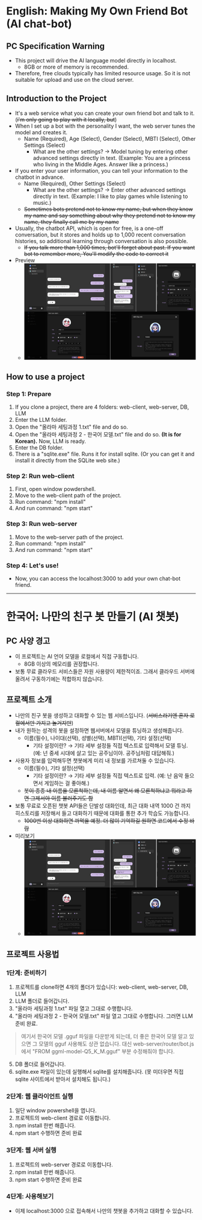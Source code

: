 # English: Making My Own Friend Bot (AI chat-bot)
## PC Specification Warning
* This project will drive the AI language model directly in localhost.
  * 8GB or more of memory is recommended.
* Therefore, free clouds typically has limited resource usage. So it is not suitable for upload and use on the cloud server.

## Introduction to the Project
* It's a web service what you can create your own friend bot and talk to it. (~~i'm only going to play with it locally, but~~)
* When I set up a bot with the personality I want, the web server tunes the model and creates it.
  * Name (Required), Age (Select), Gender (Select), MBTI (Select), Other Settings (Select)
    * What are the other settings? → Model tuning by entering other advanced settings directly in text. (Example: You are a princess who living in the Middle Ages. Answer like a princess.)
* If you enter your user information, you can tell your information to the chatbot in advance.
  * Name (Required), Other Settings (Select)
    * What are the other settings? → Enter other advanced settings directly in text. (Example: I like to play games while listening to music.)
  * ~~Sometimes bots pretend not to know my name, but when they know my name and say something about why they pretend not to know my name, they finally call me by my name~~
* Usually, the chatbot API, which is open for free, is a one-off conversation, but it stores and holds up to 1,000 recent conversation histories, so additional learning through conversation is also possible.
  * ~~If you talk more than 1,000 times, bot'll forget about past. If you want bot to remember more, You'll modify the code to correct it~~
* Preview
  * ![Preview](https://github.com/TIRANO-ym/my-chatbot/blob/master/preview.png)

## How to use a project
### Step 1: Prepare
1. If you clone a project, there are 4 folders: web-client, web-server, DB, LLM
2. Enter the LLM folder.
3. Open the "올라마 세팅과정 1.txt" file and do so.
4. Open the "올라마 세팅과정 2 - 한국어 모델.txt" file and do so. **(It is for Korean).** Now, LLM is ready.
5. Enter the DB folder.
6. There is a "sqlite.exe" file. Runs it for install sqlite. (Or you can get it and install it directly from the SQLite web site.)
### Step 2: Run web-client
1. First, open window powdershell.
2. Move to the web-client path of the project.
3. Run command: "npm install"
4. And run command: "npm start"
### Step 3: Run web-server
1. Move to the web-server path of the project.
2. Run command: "npm install"
3. And run command: "npm start"
### Step 4: Let's use!
* Now, you can access the localhost:3000 to add your own chat-bot friend.

---

# 한국어: 나만의 친구 봇 만들기 (AI 챗봇)
## PC 사양 경고
* 이 프로젝트는 AI 언어 모델을 로컬에서 직접 구동합니다.
  * 8GB 이상의 메모리를 권장합니다.
* 보통 무료 클라우드 서비스들은 자원 사용량이 제한적이죠. 그래서 클라우드 서버에 올려서 구동하기에는 적합하지 않습니다.

## 프로젝트 소개
* 나만의 친구 봇을 생성하고 대화할 수 있는 웹 서비스입니다. (~~서비스라기엔 혼자 로컬에서만 가지고 놀거지만~~)
* 내가 원하는 성격의 봇을 설정하면 웹서버에서 모델을 튜닝하고 생성해줍니다.
  * 이름(필수), 나이대(선택), 성별(선택), MBTI(선택), 기타 설정(선택)
    * 기타 설정이란? → 기타 세부 설정들 직접 텍스트로 입력해서 모델 튜닝. (예: 넌 중세 시대에 살고 있는 공주님이야. 공주님처럼 대답해줘.)
* 사용자 정보를 입력해두면 챗봇에게 미리 내 정보를 가르쳐둘 수 있습니다.
  * 이름(필수), 기타 설정(선택)
    * 기타 설정이란? → 기타 세부 설정들 직접 텍스트로 입력. (예: 난 음악 들으면서 게임하는 걸 좋아해.)
  * ~~봇이 종종 내 이름을 모른척하는데, 내 이름 알면서 왜 모른척하냐고 뭐라고 하면 그제서야 이름 불러주기도 함~~
* 보통 무료로 오픈된 챗봇 API들은 단발성 대화인데, 최근 대화 내역 1000 건 까지 히스토리를 저장해서 들고 대화하기 때문에 대화를 통한 추가 학습도 가능합니다.
  * ~~1000번 이상 대화하면 까먹을 예정. 더 많이 기억하길 원하면 코드에서 수정 바람~~
* 미리보기
  * ![미리보기](https://github.com/TIRANO-ym/my-chatbot/blob/master/preview.png)

## 프로젝트 사용법
### 1단계: 준비하기
1. 프로젝트를 clone하면 4개의 폴더가 있습니다: web-client, web-server, DB, LLM
2. LLM 폴더로 들어갑니다.
3. "올라마 세팅과정 1.txt" 파일 열고 그대로 수행합니다.
4. "올라마 세팅과정 2 - 한국어 모델.txt" 파일 열고 그대로 수행합니다. 그러면 LLM 준비 완료.
> 여기서 한국어 모델 .gguf 파일을 다운받게 되는데, 더 좋은 한국어 모델 알고 있으면 그 모델의 gguf 사용해도 상관 없습니다. 대신 web-server/router/bot.js 에서 "FROM ggml-model-Q5_K_M.gguf" 부분 수정해줘야 합니다.
5. DB 폴더로 들어갑니다.
6. sqlite.exe 파일이 있는데 실행해서 sqlite를 설치해줍니다. (못 미더우면 직접 sqlite 사이트에서 받아서 설치해도 됩니다.)
### 2단계: 웹 클라이언트 실행
1. 일단 window powershell을 엽니다.
2. 프로젝트의 web-client 경로로 이동합니다.
3. npm install 한번 해줍니다.
4. npm start 수행하면 준비 완료
### 3단계: 웹 서버 실행
1. 프로젝트의 web-server 경로로 이동합니다.
2. npm install 한번 해줍니다.
3. npm start 수행하면 준비 완료
### 4단계: 사용해보기
* 이제 localhost:3000 으로 접속해서 나만의 챗봇을 추가하고 대화할 수 있습니다.
